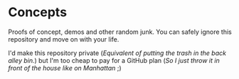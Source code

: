 
# Concepts

Proofs of concept, demos and other random junk. You can safely ignore this repository and move on with your life.

I'd make this repository private (_Equivalent of putting the trash in the back alley bin._) but I'm too cheap to pay for a
GitHub plan (_So I just throw it in front of the house like on Manhattan_ ;)
